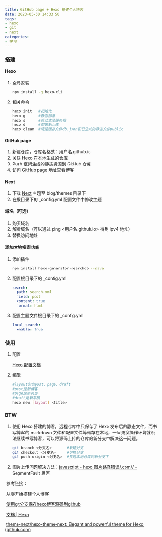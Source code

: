 ```yaml
---
title: GitHub page + Hexo 搭建个人博客
date: 2023-05-30 14:33:50
tags:
- hexo
- git
- next
categories:
- 学习
---
```

### 搭建

#### Hexo

1. 全局安装

   ```bash
   npm install -g hexo-cli
   ```

2. 相关命令

   ```bash
   hexo init   #初始化
   hexo g      #静态部署
   hexo s      #启动本地服务器
   hexo d      #部署到仓库
   hexo clean  #清楚缓存文件db.json和已生成的静态文件public
   ```

#### GitHub page

1. 新建仓库，仓库名格式：用户名.github.io
2. 关联 Hexo 在本地生成的仓库
3. Push 框架生成的静态资源到 GitHub 仓库
4. 访问 GitHub page 地址查看博客

#### Next

1. 下载 [Next](https://github.com/theme-next/hexo-theme-next) 主题至 blog/themes 目录下
2. 在根目录下的 _config.yml 配置文件中修改主题

#### 域名（可选）

1. 购买域名
2. 解析域名（可以通过 ping <用户名.github.io> 得到 ipv4 地址）
3. 替换访问地址

#### 添加本地搜索功能

1. 添加插件

   ```bash
   npm install hexo-generator-searchdb --save
   ```

2. 配置根目录下的 _config.yml

   ```yaml
   search:
     path: search.xml
     field: post
     content: true
     format: html
   ```

3. 配置主题文件根目录下的 _config.yml

   ```yaml
   local_search:
     enable: true
   ```

### 使用

1. 配置

   [Hexo 配置文档](https://hexo.io/zh-cn/docs/configuration)

2. 编辑

   ```bash
   #layout包含post、page、draft
   #post是新博客
   #page是新页面
   #draft是新草稿
   hexo new [layout] <title>
   ```

### BTW

1. 使用 Hexo 搭建的博客，远程仓库中只保存了 Hexo 发布后的静态文件，而书写博客的 markdown 文件和配置文件等储存在本地，一旦更换操作环境就没法继续书写博客，可以将源码上传的仓库的新分支中解决这一问题。

   ```bash
   git branch <分支名>       #新建分支
   git checkout <分支名>     #切换分支
   git push origin <分支名>  #推送本地仓库到新分支下
   ```

2. 图片上传问题解决方法：[javascript - hexo 图片路径错误/.com// - SegmentFault 思否](https://segmentfault.com/q/1010000020310187)



​	参考链接：

​	[从零开始搭建个人博客](https://zhuanlan.zhihu.com/p/102592286)

​	[使用git分支保存hexo博客源码到github](https://zhuanlan.zhihu.com/p/71544809)

​	[文档 | Hexo](https://hexo.io/zh-cn/docs/)

​	[theme-next/hexo-theme-next: Elegant and powerful theme for Hexo. (github.com)](https://github.com/theme-next/hexo-theme-next)
